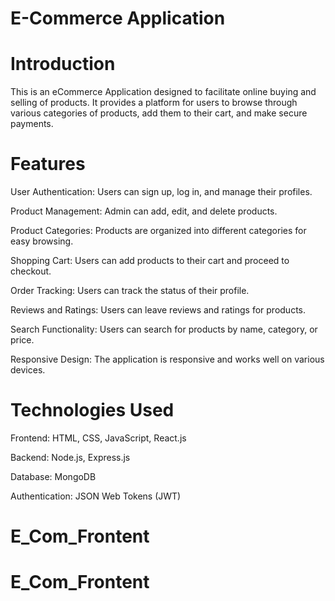 # E-Commerce Application

# Introduction

This is an eCommerce Application designed to facilitate online buying and selling of products. It provides a platform for users to browse through various categories of products, add them to their cart, and make secure payments.

# Features

User Authentication: Users can sign up, log in, and manage their profiles.

Product Management: Admin can add, edit, and delete products.

Product Categories: Products are organized into different categories for easy browsing.

Shopping Cart: Users can add products to their cart and proceed to checkout.

Order Tracking: Users can track the status of their profile.

Reviews and Ratings: Users can leave reviews and ratings for products.

Search Functionality: Users can search for products by name, category, or price.

Responsive Design: The application is responsive and works well on various devices.

# Technologies Used

Frontend: HTML, CSS, JavaScript, React.js

Backend: Node.js, Express.js

Database: MongoDB

Authentication: JSON Web Tokens (JWT)

# E_Com_Frontent
# E_Com_Frontent
